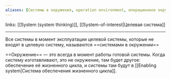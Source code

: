 ```yaml
---
aliases: [Системы в окружения, operation environment, операционное окружени, рабочее окружение]
---
```

links: [[System (system thinking)]], [[System-of-interest|Целевая система]]

---

Все системы в момент эксплуатации целевой системы, которые не входят в целевую систему, называются ==системами в окружении==

==Окружение== — это всегда в момент работы готовой системы. Когда систему изготавливают, это не окружение, там будет другое: обеспечение её жизненного цикла, и системы там будут в [[Enabling system|Система обеспечения жизненного цикла]].